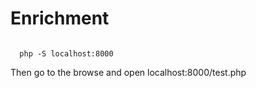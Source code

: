 # Enrichment

<code>
  php -S localhost:8000
</code>  
  
  
  
  Then go to the browse and open localhost:8000/test.php

